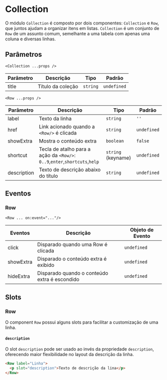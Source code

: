# Collection

O módulo `Collection` é composto por dois componentes: `Collection` e `Row`, que juntos ajudam a organizar itens em listas.
`Collection` é um conjunto de `Row` de um assunto comum, semelhante a uma tabela com apenas uma coluna e diversas linhas.

<!-- @example ./example/Example.html -->

## Parâmetros

`<Collection ...props />`

| Parâmetro   | Descrição                         | Tipo               | Padrão        |
|-------------|-----------------------------------|--------------------|---------------|
| title       | Título da coleção                 | `string`           | `undefined`   |

`<Row ...props />`

| Parâmetro   | Descrição                         | Tipo               | Padrão        |
|-------------|-----------------------------------|--------------------|---------------|
| label        | Texto da linha  | `string`           | `''`   |
| href        | Link acionado quando a `<Row/>` é clicada  | `string`           | `undefined`   |
| showExtra   | Mostra o conteúdo extra           | `boolean`          | `false`       |
| shortcut    | Tecla de atalho para a ação da `<Row/>`: `0..9`,`enter`,`shortcuts`,`help` | `string` (keyname) | `undefined`   |
| description | Texto de descrição abaixo do título          | `string`           | `undefined`   |

## Eventos

### Row

`<Row ... on:event="..."/>`

| Eventos     | Descrição                                              | Objeto de Evento |
|-------------|--------------------------------------------------------|------------------|
| click       | Disparado quando uma Row é clicada                     |`undefined`       |
| showExtra   | Disparado o conteúdo extra é exibido                   |`undefined`       |
| hideExtra   | Disparado quando o conteúdo extra é escondido          |`undefined`       |

## Slots

### Row

O component `Row` possui alguns slots para facilitar a customização de uma linha.

#### `description`

O slot `description` pode ser usado ao invés da propriedade `description`, oferecendo maior flexibilidade no layout da descrição da linha.

```html
<Row label="Linha">
  <p slot="description">Texto de descrição da lina</p>
</Row>
```